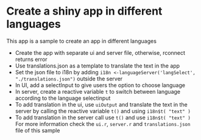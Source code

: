 # Create a shiny app in different languages 
This app is a sample to create an app in different languages
- Create the app with separate ui and server file, otherwise, rconnect returns error
- Use translations.json as a template to translate the text in the app
- Set the json file to i18n by adding `i18n <-languageServer('langSelect', "./translations.json")` outside the server
- In UI, add a selectInput to give users the option to choose language
- In server, create a reactive variable `t` to switch between language according to the language selectinput
- To add translation in the ui, use `uiOutput` and translate the text in the server by calling the reactive variable `t()` and using `i18n$t( "text" )`
- To add translation in the server call use `t()` and use `i18n$t( "text" )`
For more information check the `ui.r`, `server.r` and `translations.json` file of this sample